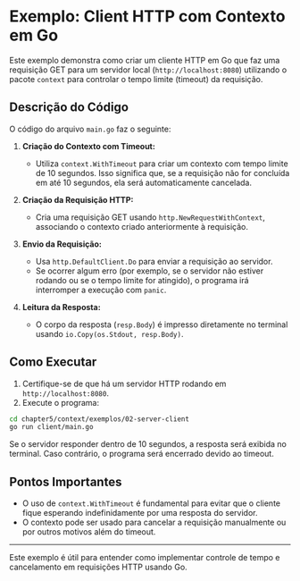 # Exemplo: Client HTTP com Contexto em Go

Este exemplo demonstra como criar um cliente HTTP em Go que faz uma requisição GET para um servidor local (`http://localhost:8080`) utilizando o pacote `context` para controlar o tempo limite (timeout) da requisição.

## Descrição do Código

O código do arquivo `main.go` faz o seguinte:

1. **Criação do Contexto com Timeout:**
   - Utiliza `context.WithTimeout` para criar um contexto com tempo limite de 10 segundos. Isso significa que, se a requisição não for concluída em até 10 segundos, ela será automaticamente cancelada.

2. **Criação da Requisição HTTP:**
   - Cria uma requisição GET usando `http.NewRequestWithContext`, associando o contexto criado anteriormente à requisição.

3. **Envio da Requisição:**
   - Usa `http.DefaultClient.Do` para enviar a requisição ao servidor.
   - Se ocorrer algum erro (por exemplo, se o servidor não estiver rodando ou se o tempo limite for atingido), o programa irá interromper a execução com `panic`.

4. **Leitura da Resposta:**
   - O corpo da resposta (`resp.Body`) é impresso diretamente no terminal usando `io.Copy(os.Stdout, resp.Body)`.

## Como Executar

1. Certifique-se de que há um servidor HTTP rodando em `http://localhost:8080`.
2. Execute o programa:

```bash
cd chapter5/context/exemplos/02-server-client
go run client/main.go
```

Se o servidor responder dentro de 10 segundos, a resposta será exibida no terminal. Caso contrário, o programa será encerrado devido ao timeout.

## Pontos Importantes

- O uso de `context.WithTimeout` é fundamental para evitar que o cliente fique esperando indefinidamente por uma resposta do servidor.
- O contexto pode ser usado para cancelar a requisição manualmente ou por outros motivos além do timeout.

---

Este exemplo é útil para entender como implementar controle de tempo e cancelamento em requisições HTTP usando Go. 